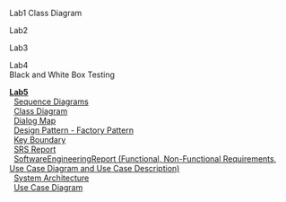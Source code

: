 Lab1 
  Class Diagram
  
Lab2


Lab3


Lab4 <br/>
  Black and White Box Testing

<b><a href = "https://github.com/oysterly/SoftwareEngineering/tree/master/Lab5">Lab5 </a><br/></b>
  &nbsp; <a href ="https://github.com/oysterly/SoftwareEngineering/tree/master/Lab5/SequenceDiagrams">Sequence Diagrams </a><br/>
  &nbsp; <a href ="https://github.com/oysterly/SoftwareEngineering/blob/master/Lab5/Class%20Diagram.jpg"> Class Diagram </a><br/>
  &nbsp; <a href ="https://github.com/oysterly/SoftwareEngineering/blob/master/Lab5/Dialog%20Map.PNG"> Dialog Map </a><br/>
  &nbsp; <a href ="https://github.com/oysterly/SoftwareEngineering/blob/master/Lab5/FactoryPattern.jpg"> Design Pattern - Factory Pattern </a><br/>
  &nbsp; <a href ="https://github.com/oysterly/SoftwareEngineering/blob/master/Lab5/KeyBoundary.jpg"> Key Boundary </a><br/>
  &nbsp; <a href ="https://github.com/oysterly/SoftwareEngineering/blob/master/Lab5/SRS.docx"> SRS Report </a><br/>
  &nbsp; <a href ="https://github.com/oysterly/SoftwareEngineering/blob/master/Lab5/SoftwareEngineeringReport.docx"> SoftwareEngineeringReport (Functional, Non-Functional Requirements, Use Case Diagram and Use Case Description) </a><br/>
  &nbsp; <a href ="https://github.com/oysterly/SoftwareEngineering/blob/master/Lab5/System%20Architecture.pdf"> System Architecture </a><br/> 
  &nbsp; <a href ="https://github.com/oysterly/SoftwareEngineering/blob/master/Lab5/Use%20Case%20Diagram.JPG"> Use Case Diagram </a><br/>
